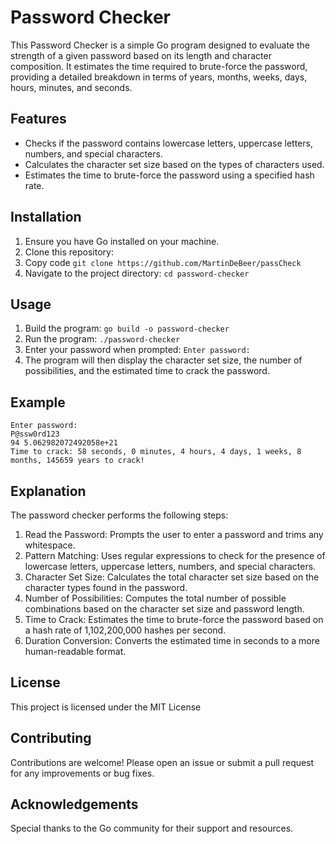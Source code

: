 # Password Checker

This Password Checker is a simple Go program designed to evaluate the strength of a given password based on its length and character composition. It estimates the time required to brute-force the password, providing a detailed breakdown in terms of years, months, weeks, days, hours, minutes, and seconds.

## Features

- Checks if the password contains lowercase letters, uppercase letters, numbers, and special characters.
- Calculates the character set size based on the types of characters used.
- Estimates the time to brute-force the password using a specified hash rate.

## Installation

1. Ensure you have Go installed on your machine.
2. Clone this repository:
3. Copy code
```git clone https://github.com/MartinDeBeer/passCheck```
4. Navigate to the project directory:
```cd password-checker```

## Usage

1. Build the program:
```go build -o password-checker```
2. Run the program:
```./password-checker```
3. Enter your password when prompted:
```Enter password:```
4. The program will then display the character set size, the number of possibilities, and the estimated time to crack the password.

## Example

```
Enter password:
P@ssw0rd123
94 5.062982072492058e+21
Time to crack: 58 seconds, 0 minutes, 4 hours, 4 days, 1 weeks, 8 months, 145659 years to crack!
```

## Explanation

The password checker performs the following steps:

1. Read the Password: Prompts the user to enter a password and trims any whitespace.
2. Pattern Matching: Uses regular expressions to check for the presence of lowercase letters, uppercase letters, numbers, and special characters.
3. Character Set Size: Calculates the total character set size based on the character types found in the password.
4. Number of Possibilities: Computes the total number of possible combinations based on the character set size and password length.
5. Time to Crack: Estimates the time to brute-force the password based on a hash rate of 1,102,200,000 hashes per second.
6. Duration Conversion: Converts the estimated time in seconds to a more human-readable format.

## License

This project is licensed under the MIT License

## Contributing

Contributions are welcome! Please open an issue or submit a pull request for any improvements or bug fixes.

## Acknowledgements

Special thanks to the Go community for their support and resources.
